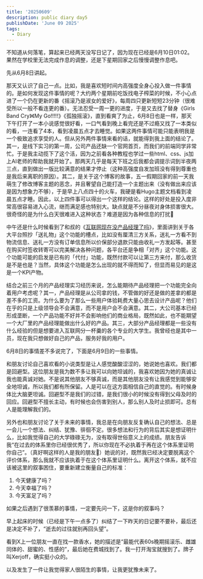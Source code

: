 ```yaml
---
title: '20250609'
description: public diary day5
publishDate: 'June 09 2025'
tags:
  - Diary
---
```


不知道从何落笔，算起来已经两天没写日记了，因为现在已经是6月10日01:02。果然在学校里无法完成作息的调整，还是下星期回家之后慢慢调整作息吧。

先从6月8日讲起。

那天又认识了自己一点。比如，我是喜欢短时间内高强度全身心投入做一件事情的。是如何发现这件事情的呢？大约两个星期前吃饭找电子榨菜的时候，不小心点进了一个仍在更新的番《摇滚乃是淑女的爱好》，每周四只更新短短23分钟（很难受所以一般不看连更的番）。无法忍受一周一更的进度，于是又去找了替身《Girls Band Cry》《My Go!!!!!》《孤独摇滚》，直到看爽了为止，6月8日也是一样，那天下午打开了一本小说感觉很好看，一口气看到晚上看完还是不过瘾又找了一本类似的看，一连看了4本，看到凌晨五点才去睡觉。如果这两件事情可能只能表明我是一个极致追求享受的人。但从另外两件事情来看的话，就能得到我上面的结论了。其一，是线下实习的第一周，公司产品还缺一个官网首页，而我们的前端同学非常忙。于是我主动揽下了这个活，因为之前看各种教程也学过一些html、css、js加上AI老师的帮助我就开始了。那两天几乎是每天下班之后我都会调提示词到半夜两三点，直到做出一版比较满意的结果才停止（这种高强度自发加班没有得到尊重也是我后来离职的原因）。其二，是关于这个博客的故事，五一假期回家的前一天我萌生了修改博客主题的恶念，并且奢望自己能打造一个主题出来（没有做出来应该是因为想象力不够），于是早上八点四十的火车，我硬是看Hugo主题文档看到凌晨五点才睡。因此，以上四件事可以得出一个这样的结论。这样的好处是投入度非常高很容易进入心流，继而满足感也特别大。缺点就是不分昼夜对身体损害很大。很奇怪的是为什么白天很难进入这种状态？难道是因为各种信息的打扰🤔

中午还是什么时候看到了和叔的《[互联网现在没产品经理了吗](https://www.hecaitou.com/2025/06/Does-the-Internet-have-no-product-managers-now.html)》，里面讲到关于各大平台照抄「送礼物」这个功能的槽点，比如没有厘清三方关系，送礼一方看不到物流信息、送礼一方没有订单信息所以价保部分退款只能由收礼一方发起等。甚至在购买时签收转寄可以完美解决各种问题，各平台还是争相「对齐」这个功能。这个功能可能的启发是已有的「代付」功能，既然付款可以让第三方来付，那么收货是不是也是？当然，具体这个功能是怎么出现的就不得而知了，但显而易见的是这是一个KPI产物。

结合之前三个月的产品经理实习经历来说，怎么能期待产品经理把一个功能完全向着用户考虑呢？其一，产品经理是从公司拿的钱，不管做的好还是做的差拿的都是差不多的工资。为什么要为了那么一些用户体验耗费大量心思去设计产品呢？他们在乎的只是上级领导会不会满意，而不是用户会不会满意。其二，大公司基本已经形成垄断，一个产品功能不好并不会影响他们的商业格局，既然如此，也不能期望一个大厂里的产品经理能做出什么好的产品。其三，大部分产品经理都是一些没有什么经验的但是想要进入互联网分一杯羹的各个专业的大学生。我曾经也是其中一员，现在我只想做好自己的产品，服务好我的用户。

6月8日的事情差不多说完了，下面是6月9日的一些事情。

和朋友讨论自己喜欢看的小说类型是让人感觉酸酸涩涩的，她说她也喜欢。我们都是回避型。这位朋友是我为数不多让我可以向她坦诚的，我喜欢她因为她的真诚让我也能真诚对她。不是说其他朋友不够真诚，而是其他朋友没有让我感觉到能够安全地坦诚，所以我们都有所保留。人是可以在这方面相信自己的直觉的。有时候身体比大脑更坦诚。回避型不是我们的过错，是我们很小的时候没有得到父母及时的回应。回避型不擅长主动，有时候也会伤害到别人，那么别人及时止损即可。总有人是能理解我们的。

另外也和朋友讨论了关于未来的事情，我总是在向朋友反复确认自己的想法、总是一会儿一个想法、纠结、犹豫、徘徊不定。很多想法和行为的背后其实是想证明什么，比如我觉得自己的大学碌碌无为，没有取得世俗意义上的成绩。朋友告诉我“在过去的体系里你已经很优秀了，所以你现在不必执着于再在这个体系里证明你自己”。（真好啊这样的人是我的朋友🥹）她说的对，既然我已经决定要脱离这个评价体系，那么我就不应该执着于在这个体系里证明什么。离开这个体系，就不应该被这里的叙事困住，要重新建立衡量自己的标准：
1. 今天健康了吗？
2. 今天幸福了吗？
3. 今天富足了吗？

如果之后遇到了很羡慕的事情，一定要先问一下，这是你的叙事吗？

早上起床的时候（已经是下午一点多了）纠结了一下昨天的日记要不要补，最后还是决定不补了，“逝去的过往就别再回头望”。

看到X上一位朋友一直在找一款香水，她的描述是“最能代表60s晚期摇滚乐、雌雄同体的、甜蜜的、性感的”，最后她在费城找到了。我一打开淘宝就搜到了。牌子叫Xerjoff，确实挺小众的。

以及发生了一件让我觉得家人很陌生的事情，让我更犹豫未来了。